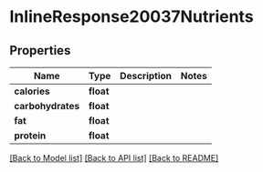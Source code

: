 # InlineResponse20037Nutrients

## Properties
Name | Type | Description | Notes
------------ | ------------- | ------------- | -------------
**calories** | **float** |  | 
**carbohydrates** | **float** |  | 
**fat** | **float** |  | 
**protein** | **float** |  | 

[[Back to Model list]](../README.md#documentation-for-models) [[Back to API list]](../README.md#documentation-for-api-endpoints) [[Back to README]](../README.md)


